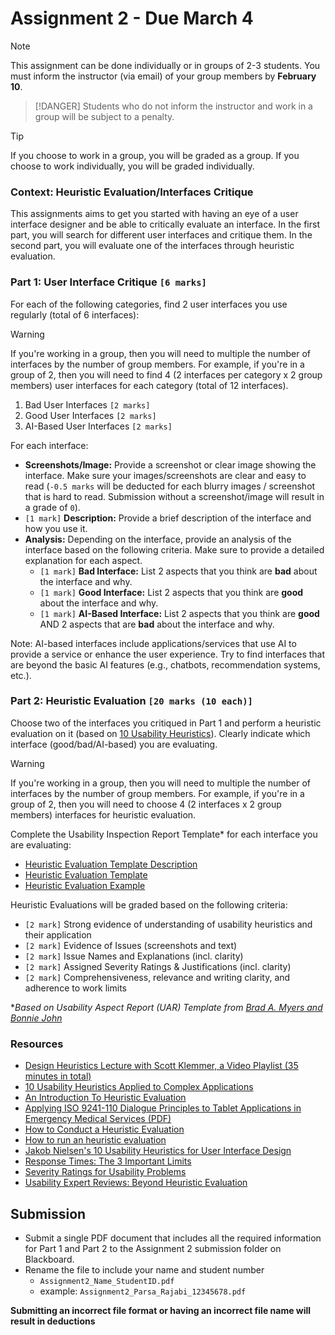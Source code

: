 # Assignment 2 - Due March 4

> [!NOTE]
> This assignment can be done individually or in groups of 2-3 students.  You must inform the instructor (via email) of your group members by **February 10**. 

> [!DANGER]
> Students who do not inform the instructor and work in a group will be subject to a penalty.

> [!TIP]
> If you choose to work in a group, you will be graded as a group.  If you choose to work individually, you will be graded individually.

### Context: Heuristic Evaluation/Interfaces Critique
This assignments aims to get you started with having an eye of a user interface designer and be able to critically evaluate an interface. In the first part, you will search for different user interfaces and critique them. In the second part, you will evaluate one of the interfaces through heuristic evaluation.

### Part 1: User Interface Critique `[6 marks]`

For each of the following categories, find 2 user interfaces you use regularly (total of 6 interfaces): 

> [!WARNING]
> If you're working in a group, then you will need to multiple the number of interfaces by the number of group members. For example, if you're in a group of 2, then you will need to find 4 (2 interfaces per category x 2 group members) user interfaces for each category (total of 12 interfaces).


1. Bad User Interfaces `[2 marks]`
2. Good User Interfaces `[2 marks]`
3. AI-Based User Interfaces `[2 marks]`

For each interface:

- **Screenshots/Image:** Provide a screenshot or clear image showing the interface. Make sure your images/screenshots are clear and easy to read (`-0.5 marks` will be deducted for each blurry images / screenshot that is hard to read. Submission without a screenshot/image will result in a grade of `0`).
- `[1 mark]` **Description:** Provide a brief description of the interface and how you use it. 
- **Analysis:** Depending on the interface, provide an analysis of the interface based on the following criteria. Make sure to provide a detailed explanation for each aspect.
   - `[1 mark]` **Bad Interface:** List 2 aspects that you think are **bad** about the interface and why. 
   - `[1 mark]` **Good Interface:** List 2 aspects that you think are **good** about the interface and why.
   - `[1 mark]` **AI-Based Interface:** List 2 aspects that you think are **good** AND 2 aspects that are **bad** about the interface and why. 

Note: AI-based interfaces include applications/services that use AI to provide a service or enhance the user experience. Try to find interfaces that are beyond the basic AI features (e.g., chatbots, recommendation systems, etc.).

### Part 2: Heuristic Evaluation `[20 marks (10 each)]`

Choose two of the interfaces you critiqued in Part 1 and perform a heuristic evaluation on it (based on [10 Usability Heuristics](https://www.nngroup.com/articles/ten-usability-heuristics/)). Clearly indicate which interface (good/bad/AI-based) you are evaluating. 

> [!WARNING]
> If you're working in a group, then you will need to multiple the number of interfaces by the number of group members. For example, if you're in a group of 2, then you will need to choose 4 (2 interfaces x 2 group members) interfaces for heuristic evaluation.


Complete the Usability Inspection Report Template* for each interface you are evaluating:
   - [Heuristic Evaluation Template Description](./assignments/A2-assets/HE-template-description.md)
   - [Heuristic Evaluation Template](./assignments/A2-assets/HE-template-clean.md)
   - [Heuristic Evaluation Example](./assignments/A2-assets/HE-example.md)

Heuristic Evaluations will be graded based on the following criteria:
- `[2 mark]` Strong evidence of understanding of usability heuristics and their application
- `[2 mark]` Evidence of Issues (screenshots and text)
- `[2 mark]` Issue Names and Explanations (incl. clarity)
- `[2 mark]` Assigned Severity Ratings & Justifications (incl. clarity)
- `[2 mark]` Comprehensiveness, relevance and writing clarity, and adherence to work limits

**Based on Usability Aspect Report (UAR) Template from [Brad A. Myers and Bonnie John](http://www.cs.cmu.edu/~bam/uicourse/UARTemplate.doc)*

### Resources

* [Design Heuristics Lecture with Scott Klemmer, a Video Playlist (35 minutes in total)](https://www.youtube.com/watch?list=PLVtu1bDQijari7LfHOoSTdcpbWIkwZWIA&v=gSm6bOw-KcQ)
*   [10 Usability Heuristics Applied to Complex Applications](https://www.nngroup.com/articles/usability-heuristics-complex-applications/)  
*   [An Introduction To Heuristic Evaluation](http://usabilitygeek.com/heuristic-evaluation-introduction/)  
*   [Applying ISO 9241-110 Dialogue Principles to Tablet Applications in Emergency Medical Services (PDF)](https://pdfs.semanticscholar.org/3d51/ab6549bbbb61dbd40e2062e13b057c37cdf3.pdf)  
*   [How to Conduct a Heuristic Evaluation](https://www.nngroup.com/articles/how-to-conduct-a-heuristic-evaluation/)  
*   [How to run an heuristic evaluation](http://uxmastery.com/how-to-run-an-heuristic-evaluation/)  
*   [Jakob Nielsen's 10 Usability Heuristics for User Interface Design](https://www.nngroup.com/articles/ten-usability-heuristics/)  
*   [Response Times: The 3 Important Limits](https://www.nngroup.com/articles/response-times-3-important-limits/)  
*   [Severity Ratings for Usability Problems](https://www.nngroup.com/articles/how-to-rate-the-severity-of-usability-problems/)  
*   [Usability Expert Reviews: Beyond Heuristic Evaluation](http://www.userfocus.co.uk/articles/expertreviews.html)   

## Submission
- Submit a single PDF document that includes all the required information for Part 1 and Part 2 to the Assignment 2 submission folder on Blackboard.
- Rename the file to include your name and student number 
  - `Assignment2_Name_StudentID.pdf`
  - example: `Assignment2_Parsa_Rajabi_12345678.pdf`

**Submitting an incorrect file format or having an incorrect file name will result in deductions**